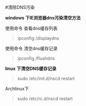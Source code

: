 #清除DNS污染

__windows 下IE浏览器dns污染清空方法__

使用命令 查看dns缓存列表

> ipconfig /displaydns    

使用命令 清空dns缓存记录

> ipconfig /flushdns 

__linux 下清空DNS缓存记录__

> sudo /etc/init.d/nscd restart

Archlinux下 
> sudo /etc/rc.d/nscd restart

